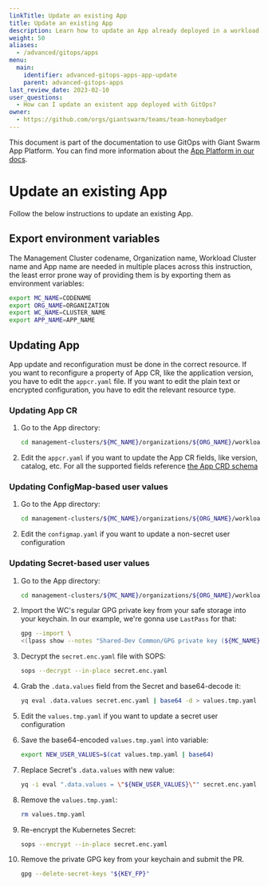 ```yaml
---
linkTitle: Update an existing App
title: Update an existing App
description: Learn how to update an App already deployed in a workload cluster with GitOps.
weight: 50
aliases:
  - /advanced/gitops/apps
menu:
  main:
    identifier: advanced-gitops-apps-app-update
    parent: advanced-gitops-apps
last_review_date: 2023-02-10
user_questions:
  - How can I update an existent app deployed with GitOps?
owner:
  - https://github.com/orgs/giantswarm/teams/team-honeybadger
---
```


This document is part of the documentation to use GitOps with Giant Swarm App Platform. You can find more information about the [App Platform in our docs](/platform-overview/app-platform/).

# Update an existing App

Follow the below instructions to update an existing App.

## Export environment variables

The Management Cluster codename, Organization name, Workload Cluster name and App name are needed in multiple places across this instruction, the least error prone way of providing them is by exporting them as environment variables:

```sh
export MC_NAME=CODENAME
export ORG_NAME=ORGANIZATION
export WC_NAME=CLUSTER_NAME
export APP_NAME=APP_NAME
```

## Updating App

  App update and reconfiguration must be done in the correct resource. If you want to reconfigure a property of App CR, like the application version, you have to edit the `appcr.yaml` file. If you want to edit the plain text or encrypted configuration, you have to edit the relevant resource type.

### Updating App CR

1. Go to the App directory:

    ```sh
    cd management-clusters/${MC_NAME}/organizations/${ORG_NAME}/workload-clusters/${WC_NAME}/mapi/apps/${APP_NAME}
    ```

2. Edit the `appcr.yaml` if you want to update the App CR fields, like version, catalog, etc. For all the supported fields reference [the App CRD schema](https://docs.giantswarm.io/use-the-api/management-api/crd/apps.application.giantswarm.io/)

### Updating ConfigMap-based user values

1. Go to the App directory:

    ```sh
    cd management-clusters/${MC_NAME}/organizations/${ORG_NAME}/workload-clusters/${WC_NAME}/mapi/apps/${APP_NAME}
    ```

2. Edit the `configmap.yaml` if you want to update a non-secret user configuration

### Updating Secret-based user values

1. Go to the App directory:

    ```sh
    cd management-clusters/${MC_NAME}/organizations/${ORG_NAME}/workload-clusters/${WC_NAME}/mapi/apps/${APP_NAME}
    ```

2. Import the WC's regular GPG private key from your safe storage into your keychain. In our example, we're gonna use `LastPass` for that:

    ```sh
    gpg --import \
    <(lpass show --notes "Shared-Dev Common/GPG private key (${MC_NAME}, ${WC_NAME}, Flux)")
    ```

3. Decrypt the `secret.enc.yaml` file with SOPS:

    ```sh
    sops --decrypt --in-place secret.enc.yaml
    ```

4. Grab the `.data.values` field from the Secret and base64-decode it:

    ```sh
    yq eval .data.values secret.enc.yaml | base64 -d > values.tmp.yaml
    ```

5. Edit the `values.tmp.yaml` if you want to update a secret user configuration

6. Save the base64-encoded `values.tmp.yaml` into variable:

    ```sh
    export NEW_USER_VALUES=$(cat values.tmp.yaml | base64)
    ```

7. Replace Secret's `.data.values` with new value:

    ```sh
    yq -i eval ".data.values = \"${NEW_USER_VALUES}\"" secret.enc.yaml
    ```

8. Remove the `values.tmp.yaml`:

    ```sh
    rm values.tmp.yaml
    ```

9. Re-encrypt the Kubernetes Secret:

    ```sh
    sops --encrypt --in-place secret.enc.yaml
    ```

10. Remove the private GPG key from your keychain and submit the PR.

    ```sh
    gpg --delete-secret-keys "${KEY_FP}"
    ```

